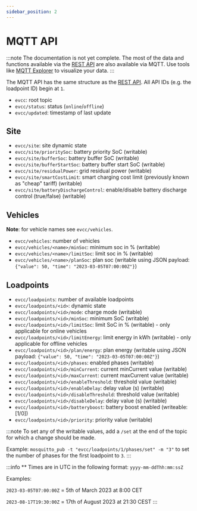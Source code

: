 ```yaml
---
sidebar_position: 2
---
```


# MQTT API

:::note
The documentation is not yet complete.
The most of the data and functions available via the [REST API](./rest-api) are also available via MQTT.
Use tools like [MQTT Explorer](https://mqtt-explorer.com/) to visualize your data.
:::

The MQTT API has the same structure as the [REST API](./rest-api).
All API IDs (e.g. the loadpoint ID) begin at `1`.

- `evcc`: root topic
- `evcc/status`: status (`online`/`offline`)
- `evcc/updated`: timestamp of last update

## Site

- `evcc/site`: site dynamic state
- `evcc/site/prioritySoc`: battery priority SoC (writable)
- `evcc/site/bufferSoc`: battery buffer SoC (writable)
- `evcc/site/bufferStartSoc`: battery buffer start SoC (writable)
- `evcc/site/residualPower`: grid residual power (writable)
- `evcc/site/smartCostLimit`: smart charging cost limit (previously known as "cheap" tariff) (writable)
- `evcc/site/batteryDischargeControl`: enable/disable battery discharge control (true/false) (writable)

## Vehicles

**Note**: for vehicle names see `evcc/vehicles`.

- `evcc/vehicles`: number of vehicles
- `evcc/vehicles/<name>/minSoc`: minimum soc in % (writable)
- `evcc/vehicles/<name>/limitSoc`: limit soc in % (writable)
- `evcc/vehicles/<name>/planSoc`: plan soc (writable using JSON payload: `{"value": 50, "time": "2023-03-05T07:00:00Z"}`)

## Loadpoints

- `evcc/loadpoints`: number of available loadpoints
- `evcc/loadpoints/<id>`: dynamic state
- `evcc/loadpoints/<id>/mode`: charge mode (writable)
- `evcc/loadpoints/<id>/minSoc`: minimum SoC (writable)
- `evcc/loadpoints/<id>/limitSoc`: limit SoC in % (writable) - only applicable for online vehicles
- `evcc/loadpoints/<id>/limitEnergy`: limit energy in kWh (writable) - only applicable for offline vehicles
- `evcc/loadpoints/<id>/plan/energy`: plan energy (writable using JSON payload: `{"value": 50, "time": "2023-03-05T07:00:00Z"}`)
- `evcc/loadpoints/<id>/phases`: enabled phases (writable)
- `evcc/loadpoints/<id>/minCurrent`: current minCurrent value (writable)
- `evcc/loadpoints/<id>/maxCurrent`: current maxCurrent value (writable)
- `evcc/loadpoints/<id>/enableThreshold`: threshold value (writable)
- `evcc/loadpoints/<id>/enableDelay`: delay value (s) (writable)
- `evcc/loadpoints/<id>/disableThreshold`: threshold value (writable)
- `evcc/loadpoints/<id>/disableDelay`: delay value (s) (writable)
- `evcc/loadpoints/<id>/batteryboost`: battery boost enabled (writeable: [1/0])
- `evcc/loadpoints/<id>/priority`: priority value (writable)

:::note
To set any of the writable values, add a `/set` at the end of the topic for which a
change should be made.

Example: `mosquitto_pub -t "evcc/loadpoints/1/phases/set" -m "3"` to set the number of
phases for the first loadpoint to `3`.
:::

:::info
\*\* Times are in UTC in the following format: `yyyy-mm-ddThh:mm:ssZ`

Examples:

`2023-03-05T07:00:00Z` = 5th of March 2023 at 8:00 CET

`2023-08-17T19:30:00Z` = 17th of August 2023 at 21:30 CEST
:::
